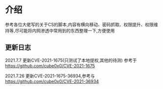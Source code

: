 # 介绍
参考各位大佬写的关于CS的脚本,内容有横向移动、密码抓取、权限提升、权限维持等,尽可能将内网渗透中常用到的东西整理一下,方便使用

## 更新日志

2021.7.7 更新CVE-2021-1675(只测试了本地提权,其他的待测) 参考于 https://github.com/cube0x0/CVE-2021-1675

2021.7.26 更新CVE-2021-1675-36934,参考与 https://github.com/cube0x0/CVE-2021-36934